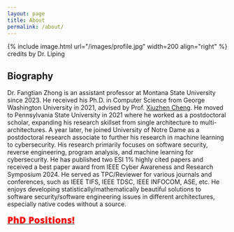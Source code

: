 ```yaml
---
layout: page
title: About
permalink: /about/
---
```


{% include image.html url="/images/profile.jpg" width=200 align="right" %}
credits by Dr. Liping

## Biography
 Dr. Fangtian Zhong is an assistant professor at Montana State University since 2023. He received his Ph.D. in Computer Science from George Washington University in 2021, advised by Prof. [Xiuzhen Cheng](https://www2.seas.gwu.edu/~cheng/). He moved to Pennsylvania State University in 2021 where he worked as a postdoctoral scholar, expanding his research skillset from single architecture to multi-architectures. 
A year later, he joined University of Notre Dame as a postdoctoral research associate to further his research in machine learning to cybersecurity. His research primarily focuses on software security, reverse engineering, program analysis, and machine learning for cybersecurity. He has published two ESI 1% highly cited papers and received a best paper award from IEEE Cyber Awareness and Research Symposium 2024. He served as TPC/Reviewer for various journals and conferences, such as IEEE TIFS, IEEE TDSC, IEEE INFOCOM, ASE, etc.
He enjoys developing statistically/mathematically beautiful solutions to software security/software engineering issues in different architectures, especially native codes without a source. 

<a href="https://fangtian-zhong.github.io/openings/">
  <span style="color:red;font-family:'Open Sans', Helvetica, Arial, sans-serif;font-weight:800;font-size:21px">
    PhD Positions! 
  </span>
</a>


<!--<a href="https://www.cs.montana.edu/REU/">
  <span style="color:red;font-family:'Open Sans', Helvetica, Arial, sans-serif;font-weight:800;font-size:21px">
    Algorithms research experience for undergraduates (REU) is also available! 
  </span>
</a>-->
